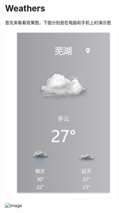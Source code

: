 # Weathers

首先来看看效果图，下面分别是在电脑和手机上的演示图

![image](https://github.com/hwaphon/Weather/blob/master/windows_disply.png)

![image](https://github.com/hwaphon/Weather/blob/master/phone_disply.png)
